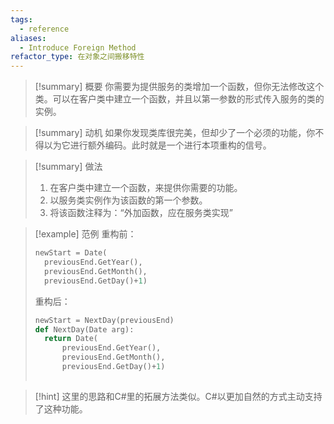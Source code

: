 ```yaml
---
tags:
  - reference
aliases:
  - Introduce Foreign Method
refactor_type: 在对象之间搬移特性
---
```

> [!summary] 概要
> 你需要为提供服务的类增加一个函数，但你无法修改这个类。可以在客户类中建立一个函数，并且以第一参数的形式传入服务的类的实例。

> [!summary] 动机
> 如果你发现类库很完美，但却少了一个必须的功能，你不得以为它进行额外编码。此时就是一个进行本项重构的信号。

> [!summary] 做法
> 1. 在客户类中建立一个函数，来提供你需要的功能。
> 2. 以服务类实例作为该函数的第一个参数。
> 3. 将该函数注释为：“外加函数，应在服务类实现”

> [!example] 范例
> 重构前：
> ```python
> newStart = Date(
> 	previousEnd.GetYear(),
> 	previousEnd.GetMonth(),
> 	previousEnd.GetDay()+1)
> ```
> 重构后：
> ```python
> newStart = NextDay(previousEnd)
> def NextDay(Date arg):
> 	return Date(
> 		previousEnd.GetYear(),
> 		previousEnd.GetMonth(),
> 		previousEnd.GetDay()+1)
> 	
> ```

> [!hint]
> 这里的思路和C#里的拓展方法类似。C#以更加自然的方式主动支持了这种功能。